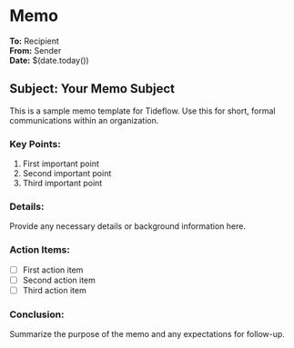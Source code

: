 # Memo

**To:** Recipient  
**From:** Sender  
**Date:** $(date.today())  

## Subject: Your Memo Subject

This is a sample memo template for Tideflow. Use this for short, formal communications within an organization.

### Key Points:

1. First important point
2. Second important point
3. Third important point

### Details:

Provide any necessary details or background information here.

### Action Items:

- [ ] First action item
- [ ] Second action item
- [ ] Third action item

### Conclusion:

Summarize the purpose of the memo and any expectations for follow-up.
